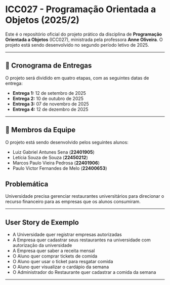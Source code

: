 # ICC027 - Programação Orientada a Objetos (2025/2)

Este é o repositório oficial do projeto prático da disciplina de **Programação Orientada a Objetos** (ICC027), ministrada pela professora **Anne Oliveira**. O projeto está sendo desenvolvido no segundo período letivo de 2025.

---

## 📅 Cronograma de Entregas

O projeto será dividido em quatro etapas, com as seguintes datas de entrega:

* **Entrega 1:** 12 de setembro de 2025
* **Entrega 2:** 10 de outubro de 2025
* **Entrega 3:** 07 de novembro de 2025
* **Entrega 4:** 12 de dezembro de 2025

---

## 👥 Membros da Equipe

O projeto está sendo desenvolvido pelos seguintes alunos:

* Luiz Gabriel Antunes Sena (**22401905**)
* Letícia Souza de Souza (**22450212**)
* Marcos Paulo Vieira Pedrosa (**22401906**)
* Paulo Victor Fernandes de Melo (**22400653**)

## Problemática

Universidade precisa gerenciar restaurantes universitários para direcionar o recurso financeiro para as empresas que os alunos consumiram.

---

## User Story de Exemplo

* A Universidade quer registrar empresas autorizadas
* A Empresa quer cadastrar seus restaurantes na universidade com autorização da universidade
* A Empresa quer saber a receita mensal
* O Aluno quer comprar tickets de comida
* O Aluno quer usar o ticket para resgatar comida
* O Aluno quer visualizar o cardápio da semana
* O Administrador do Restaurante quer cadastrar a comida da semana

---

